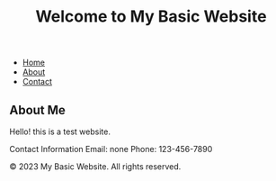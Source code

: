 <html>
<head>
</head>
<body>
  <header>
    <h1>Welcome to My Basic Website</h1>
  </header>

  <nav>
    <ul>
      <li><a href="#">Home</a></li>
      <li><a href="#">About</a></li>
      <li><a href="#">Contact</a></li>
    </ul>
  </nav>

  <main>
    <section>
      <h2>About Me</h2>
      <p>Hello! this is a test website.</p>
    </section>


Contact Information
Email: none
Phone: 123-456-7890

  </main>

  <footer>
    <p>© 2023 My Basic Website. All rights reserved.</p>
  </footer>
</body>
</html>
